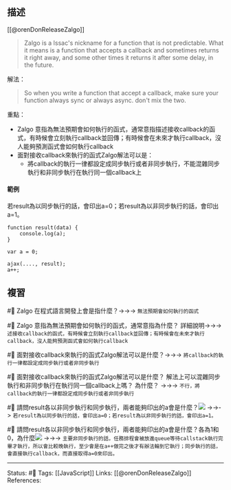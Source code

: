 ## 描述

[[@orenDonReleaseZalgo]]
> Zalgo is a Issac's nickname for a function that is not predictable. What it means is a function that accepts a callback and sometimes returns it right away, and some other times it returns it after some delay, in the future.

解法：
> So when you write a function that accept a callback, make sure your function always sync or always async. don't mix the two.



重點：
- Zalgo 意指為無法預期會如何執行的函式，通常意指描述接收callback的函式，有時候會立刻執行callback並回傳；有時候會在未來才執行callback，沒人能夠預測函式會如何執行callback
- 面對接收callback來執行的函式Zalgo解法可以是：
	- 將callback的執行一律都設定成同步執行或者非同步執行，不能混雜同步執行和非同步執行在執行同一個callback上


#### 範例

若result為以同步執行的話，會印出a=0；若result為以非同步執行的話，會印出a=1。

```
function result(data) {
	console.log(a);
}

var a = 0;

ajax(...., result);
a++;
```


## 複習

#🧠 Zalgo 在程式語言開發上會是指什麼？->->-> `無法預期會如何執行的函式`
<!--SR:!2023-05-12,66,250-->

#🧠 Zalgo 意指為無法預期會如何執行的函式，通常意指為什麼？ 詳細說明->->-> `述接收callback的函式，有時候會立刻執行callback並回傳；有時候會在未來才執行callback，沒人能夠預測函式會如何執行callback`
<!--SR:!2023-03-15,30,250-->

#🧠 面對接收callback來執行的函式Zalgo解法可以是什麼？->->-> `將callback的執行一律都設定成同步執行或者非同步執行`
<!--SR:!2023-03-23,24,250-->

#🧠 面對接收callback來執行的函式Zalgo解法可以是什麼？ 解法上可以混雜同步執行和非同步執行在執行同一個callback上嗎？ 為什麼？ ->->-> `不行，將callback的執行一律都設定成同步執行或者非同步執行`
<!--SR:!2023-03-19,22,250-->



#🧠 請問result各以非同步執行和同步執行，兩者能夠印出的a會是什麼？![](https://res.cloudinary.com/dqfxgtyoi/image/upload/v1674746837/blog/javascript/promise/Zalgo/zalgo-example_vame9u.png) ->->-> `若result為以同步執行的話，會印出a=0；若result為以非同步執行的話，會印出a=1。`
<!--SR:!2023-05-24,73,250-->


#🧠 請問result各以非同步執行和同步執行，兩者能夠印出的a會是什麼？各為1和0，為什麼![](https://res.cloudinary.com/dqfxgtyoi/image/upload/v1674746837/blog/javascript/promise/Zalgo/zalgo-example_vame9u.png) ->->-> `主要非同步執行的話，任務排程會被放進queue等待callstack執行完畢才執行，所以會比較晚執行，至少會是在a++做完之後才有辦法輪到它執行；同步執行的話，會直接執行callback，而直接取得a=0來印出。`
<!--SR:!2023-05-14,67,250-->


---
Status: #🌱 
Tags:
[[JavaScript]]
Links:
[[@orenDonReleaseZalgo]]
References:
